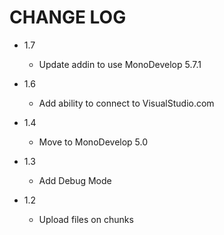 CHANGE LOG
==========
* 1.7
	- Update addin to use MonoDevelop 5.7.1

* 1.6
    - Add ability to connect to VisualStudio.com

* 1.4
    - Move to MonoDevelop 5.0

* 1.3
    - Add Debug Mode
   
* 1.2
    - Upload files on chunks
